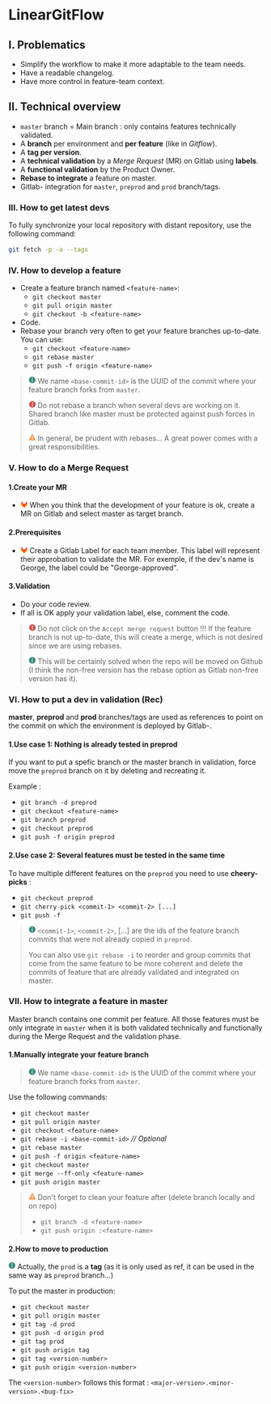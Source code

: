 # LinearGitFlow

## I. Problematics

- Simplify the workflow to make it more adaptable to the team needs.
- Have a readable changelog.
- Have more control in feature-team context.

## II. Technical overview

- `master` branch = Main branch : only contains features technically validated.
- A **branch** per environment and **per feature** (like in *Gitflow*).
- A **tag per version**.
- A **technical validation** by a *Merge Request* (MR) on Gitlab using **labels**.
- A **functional validation** by the Product Owner.
- **Rebase to integrate** a feature on master.
- Gitlab- integration for `master`, `preprod` and `prod` branch/tags.

### III. How to get latest devs
To fully synchronize your local repository with distant repository, use the following command:

```bash
git fetch -p -a --tags
```

### IV. How to develop a feature

- Create a feature branch named `<feature-name>`:
    - `git checkout master`
    - `git pull origin master`
    - `git checkout -b <feature-name>`   
- Code.
- Rebase your branch very often to get your feature branches up-to-date. You can use:
    - `git checkout <feature-name>`
    - `git rebase master`
    - `git push -f origin <feature-name>`

> ![info](.README/info.png) We name `<base-commit-id>` is the UUID of the commit where your feature branch forks from `master`.
>
> ![danger](.README/danger.png) Do not rebase a branch when several devs are working on it. Shared branch like master must be protected against push
forces in Gitlab.
>
> ![warning](.README/warning.png) In general, be prudent with rebases... A great power comes with a great responsibilities.


### V. How to do a Merge Request

#### 1.Create your MR

- ![gitlab](.README/gitlab.png) When you think that the development of your feature is ok, create a MR on Gitlab and select master as target branch.


#### 2.Prerequisites

- ![gitlab](.README/gitlab.png) Create a Gitlab Label for each team member. This label will represent their approbation to validate the MR. For exemple, if the dev's
name is George, the label could be "George-approved".

#### 3.Validation
- Do your code review.
- If all is OK apply your validation label, else, comment the code.

> ![danger](.README/danger.png) Do not click on the `Accept merge request` button !!! If the feature branch is not up-to-date, this will create a merge, which is
not desired since we are using rebases. 
>
> ![info](.README/info.png) This will be certainly solved when the repo will be moved on Github (I think the
non-free version has the rebase option as Gitlab non-free version has it).


### VI. How to put a dev in validation (Rec)

**master**, **preprod** and **prod** branches/tags are used as references to point on the commit on which the environment is deployed by Gitlab-.

#### 1.Use case 1: Nothing is already tested in preprod

If you want to put a spefic branch or the master branch in validation, force move the `preprod` branch on it by deleting and recreating it.

Example :

- `git branch -d preprod`
- `git checkout <feature-name>`
- `git branch preprod`
- `git checkout preprod`
- `git push -f origin preprod`

#### 2.Use case 2: Several features must be tested in the same time

To have multiple different features on the `preprod` you need to use **cheery-picks** :

- `git checkout preprod`
- `git cherry-pick <commit-1> <commit-2> [...]`
- `git push -f`

> ![info](.README/info.png) `<commit-1>`, `<commit-2>`, [...] are the ids of the feature branch commits that were not already copied in `preprod`.
>
> You can also use `git rebase -i` to reorder and group commits that come from the same feature to be more coherent and
delete the commits of feature that are already validated and integrated on master.

### VII. How to integrate a feature in master

Master branch contains one commit per feature. All those features must be only integrate in `master` when it is both validated technically and
functionally during the Merge Request and the validation phase.


#### 1.Manually integrate your feature branch

> ![info](.README/info.png) We name `<base-commit-id>` is the UUID of the commit where your feature branch forks from `master`.

Use the following commands:
- `git checkout master`
- `git pull origin master`
- `git checkout <feature-name>`
- `git rebase -i <base-commit-id>` _// Optional_
- `git rebase master`
- `git push -f origin <feature-name>`
- `git checkout master`
- `git merge --ff-only <feature-name>`
- `git push origin master`

> ![warning](.README/warning.png) Don't forget to clean your feature after (delete branch locally and on repo)
>
> - `git branch -d <feature-name>`
> - `git push origin :<feature-name>`

#### 2.How to move to production

![info](.README/info.png) Actually, the `prod` is a **tag** (as it is only used as ref, it can be used in the same way as `preprod` branch...)

To put the master in production:

- `git checkout master`
- `git pull origin master`
- `git tag -d prod`
- `git push -d origin prod`
- `git tag prod`
- `git push origin tag`
- `git tag <version-number>` 
- `git push origin <version-number>`

The `<version-number>` follows this format : `<major-version>.<minor-version>.<bug-fix>`
